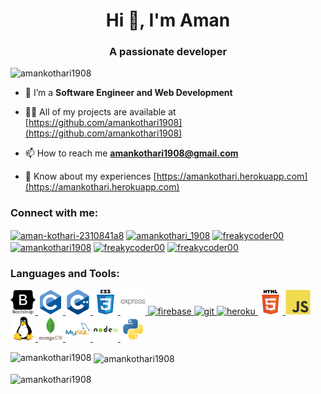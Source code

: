 <h1 align="center">Hi 👋, I'm Aman</h1>
<h3 align="center">A passionate developer</h3>

<p align="left"> <img src="https://komarev.com/ghpvc/?username=amankothari1908&label=Profile%20views&color=b40e0e&style=flat" alt="amankothari1908" /> </p>

- 🌱 I’m a **Software Engineer and Web Development**

- 👨‍💻 All of my projects are available at [https://github.com/amankothari1908](https://github.com/amankothari1908)

- 📫 How to reach me **amankothari1908@gmail.com**

- 📄 Know about my experiences [https://amankothari.herokuapp.com](https://amankothari.herokuapp.com)

<h3 align="left">Connect with me:</h3>
<p align="left">
<a href="https://linkedin.com/in/aman-kothari-2310841a8" target="_blank"><img align="center" src="https://raw.githubusercontent.com/rahuldkjain/github-profile-readme-generator/master/src/images/icons/Social/linked-in-alt.svg" alt="aman-kothari-2310841a8" height="30" width="40" /></a>
<a href="https://instagram.com/amankothari_1908" target="_blank"><img align="center" src="https://raw.githubusercontent.com/rahuldkjain/github-profile-readme-generator/master/src/images/icons/Social/instagram.svg" alt="amankothari_1908" height="30" width="40" /></a>
<a href="https://www.codechef.com/users/freakycoder00" target="_blank"><img align="center" src="https://cdn.jsdelivr.net/npm/simple-icons@3.1.0/icons/codechef.svg" alt="freakycoder00" height="30" width="40" /></a>
<a href="https://www.hackerrank.com/amankothari1908" target="_blank"><img align="center" src="https://raw.githubusercontent.com/rahuldkjain/github-profile-readme-generator/master/src/images/icons/Social/hackerrank.svg" alt="amankothari1908" height="30" width="40" /></a>
<a href="https://codeforces.com/profile/freakycoder00" target="_blank"><img align="center" src="https://cdn.jsdelivr.net/npm/simple-icons@3.0.1/icons/codeforces.svg" alt="freakycoder00" height="30" width="40" /></a>
<a href="https://auth.geeksforgeeks.org/user/freakycoder00" target="_blank"><img align="center" src="https://raw.githubusercontent.com/rahuldkjain/github-profile-readme-generator/master/src/images/icons/Social/geeks-for-geeks.svg" alt="freakycoder00" height="30" width="40" /></a>
</p>

<h3 align="left">Languages and Tools:</h3>
<p align="left"> <a href="https://getbootstrap.com" target="_blank"> <img src="https://raw.githubusercontent.com/devicons/devicon/master/icons/bootstrap/bootstrap-plain-wordmark.svg" alt="bootstrap" width="40" height="40"/> </a> <a href="https://www.cprogramming.com/" target="_blank"> <img src="https://raw.githubusercontent.com/devicons/devicon/master/icons/c/c-original.svg" alt="c" width="40" height="40"/> </a> <a href="https://www.w3schools.com/cpp/" target="_blank"> <img src="https://raw.githubusercontent.com/devicons/devicon/master/icons/cplusplus/cplusplus-original.svg" alt="cplusplus" width="40" height="40"/> </a> <a href="https://www.w3schools.com/css/" target="_blank"> <img src="https://raw.githubusercontent.com/devicons/devicon/master/icons/css3/css3-original-wordmark.svg" alt="css3" width="40" height="40"/> </a> <a href="https://expressjs.com" target="_blank"> <img src="https://raw.githubusercontent.com/devicons/devicon/master/icons/express/express-original-wordmark.svg" alt="express" width="40" height="40"/> </a> <a href="https://firebase.google.com/" target="_blank"> <img src="https://www.vectorlogo.zone/logos/firebase/firebase-icon.svg" alt="firebase" width="40" height="40"/> </a> <a href="https://git-scm.com/" target="_blank"> <img src="https://www.vectorlogo.zone/logos/git-scm/git-scm-icon.svg" alt="git" width="40" height="40"/> </a> <a href="https://heroku.com" target="_blank"> <img src="https://www.vectorlogo.zone/logos/heroku/heroku-icon.svg" alt="heroku" width="40" height="40"/> </a> <a href="https://www.w3.org/html/" target="_blank"> <img src="https://raw.githubusercontent.com/devicons/devicon/master/icons/html5/html5-original-wordmark.svg" alt="html5" width="40" height="40"/> </a> <a href="https://developer.mozilla.org/en-US/docs/Web/JavaScript" target="_blank"> <img src="https://raw.githubusercontent.com/devicons/devicon/master/icons/javascript/javascript-original.svg" alt="javascript" width="40" height="40"/> </a> <a href="https://www.linux.org/" target="_blank"> <img src="https://raw.githubusercontent.com/devicons/devicon/master/icons/linux/linux-original.svg" alt="linux" width="40" height="40"/> </a> <a href="https://www.mongodb.com/" target="_blank"> <img src="https://raw.githubusercontent.com/devicons/devicon/master/icons/mongodb/mongodb-original-wordmark.svg" alt="mongodb" width="40" height="40"/> </a> <a href="https://www.mysql.com/" target="_blank"> <img src="https://raw.githubusercontent.com/devicons/devicon/master/icons/mysql/mysql-original-wordmark.svg" alt="mysql" width="40" height="40"/> </a> <a href="https://nodejs.org" target="_blank"> <img src="https://raw.githubusercontent.com/devicons/devicon/master/icons/nodejs/nodejs-original-wordmark.svg" alt="nodejs" width="40" height="40"/> </a> <a href="https://www.python.org" target="_blank"> <img src="https://raw.githubusercontent.com/devicons/devicon/master/icons/python/python-original.svg" alt="python" width="40" height="40"/> </a> </p>

<p><img align="left" src="https://github-readme-stats.vercel.app/api/top-langs?username=amankothari1908&show_icons=true&locale=en&layout=compact" display="inline" alt="amankothari1908" /></p>

<p>&nbsp;<img align="center" src="https://github-readme-stats.vercel.app/api?username=amankothari1908&show_icons=true&locale=en" alt="amankothari1908" /></p>

<p><img align="center" src="https://github-readme-streak-stats.herokuapp.com/?user=amankothari1908&" alt="amankothari1908" /></p>

